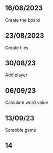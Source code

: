 ## 16/08/2023
Create the board
## 23/08/2023
Create tiles
## 30/08/23 
Add player
## 06/09/23
Calculate word value
## 13/09/23
Scrabble game
## 14
